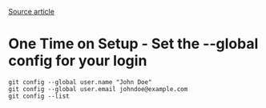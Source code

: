 [Source article](https://git-scm.com/book/en/v2/Getting-Started-First-Time-Git-Setup)

# One Time on Setup - Set the --global config for your login 
~~~
git config --global user.name "John Doe"
git config --global user.email johndoe@example.com
git config --list
~~~
